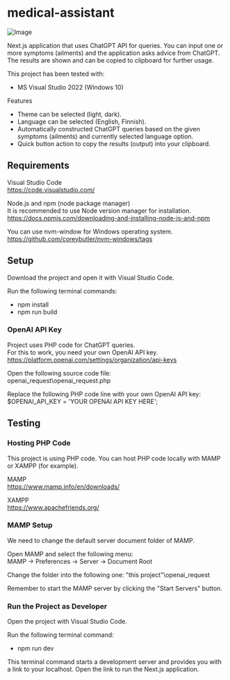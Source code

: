 # medical-assistant
![Image](https://github.com/user-attachments/assets/5e0e38f9-067a-4024-9fa9-aa822af33591)

Next.js application that uses ChatGPT API for queries. You can input one or more symptoms (ailments) and the application asks advice from ChatGPT. The results are shown and can be copied to clipboard for further usage.

This project has been tested with:
- MS Visual Studio 2022 (Windows 10)

Features
- Theme can be selected (light, dark).
- Language can be selected (English, Finnish).
- Automatically constructed ChatGPT queries based on the given symptoms (ailments) and currently selected language option.
- Quick button action to copy the results (output) into your clipboard.

## Requirements
Visual Studio Code  
https://code.visualstudio.com/

Node.js and npm (node package manager)  
It is recommended to use Node version manager for installation.  
https://docs.npmjs.com/downloading-and-installing-node-js-and-npm

You can use nvm-window for Windows operating system.  
https://github.com/coreybutler/nvm-windows/tags

## Setup
Download the project and open it with Visual Studio Code.

Run the following terminal commands:
- npm install
- npm run build

### OpenAI API Key
Project uses PHP code for ChatGPT queries.  
For this to work, you need your own OpenAI API key.  
https://platform.openai.com/settings/organization/api-keys

Open the following source code file:  
openai_request\openai_request.php

Replace the following PHP code line with your own OpenAI API key:  
$OPENAI_API_KEY = 'YOUR OPENAI API KEY HERE';

## Testing
### Hosting PHP Code
This project is using PHP code. You can host PHP code locally with MAMP or XAMPP (for example).

MAMP  
https://www.mamp.info/en/downloads/

XAMPP  
https://www.apachefriends.org/

### MAMP Setup
We need to change the default server document folder of MAMP.

Open MAMP and select the following menu:  
MAMP -> Preferences -> Server -> Document Root

Change the folder into the following one:
"this project"\openai_request

Remember to start the MAMP server by clicking the "Start Servers" button.

### Run the Project as Developer
Open the project with Visual Studio Code.

Run the following terminal command:
- npm run dev

This terminal command starts a development server and provides you with a link to your localhost. Open the link to run the Next.js application.
